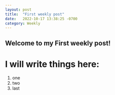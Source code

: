 ```yaml
---
layout: post
title:  "First weekly post"
date:   2022-10-17 13:38:25 -0700
category: Weekly
---
```

## Welcome to my First weekly post!

# I will write things here:
1. one
2. two
3. last 